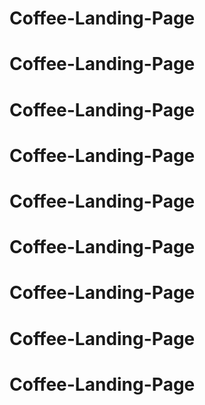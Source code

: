 # Coffee-Landing-Page
# Coffee-Landing-Page
# Coffee-Landing-Page
# Coffee-Landing-Page
# Coffee-Landing-Page
# Coffee-Landing-Page
# Coffee-Landing-Page
# Coffee-Landing-Page
# Coffee-Landing-Page
